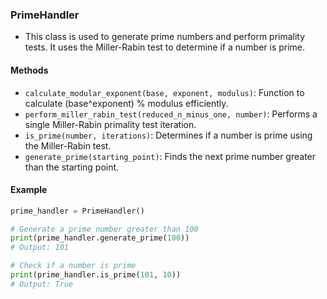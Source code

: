 ### PrimeHandler
- This class is used to generate prime numbers and perform primality tests. It uses the Miller-Rabin test to determine if a number is prime.

#### Methods
- `calculate_modular_exponent(base, exponent, modulus)`: Function to calculate (base^exponent) % modulus efficiently.
- `perform_miller_rabin_test(reduced_n_minus_one, number)`: Performs a single Miller-Rabin primality test iteration.
- `is_prime(number, iterations)`: Determines if a number is prime using the Miller-Rabin test.
- `generate_prime(starting_point)`: Finds the next prime number greater than the starting point.

#### Example
```python
prime_handler = PrimeHandler()

# Generate a prime number greater than 100
print(prime_handler.generate_prime(100))
# Output: 101

# Check if a number is prime
print(prime_handler.is_prime(101, 10))
# Output: True

```
